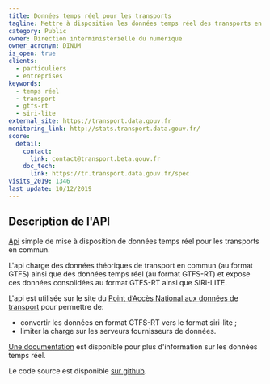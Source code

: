 ```yaml
---
title: Données temps réel pour les transports
tagline: Mettre à disposition les données temps réel des transports en commun
category: Public
owner: Direction interministérielle du numérique
owner_acronym: DINUM
is_open: true
clients:
  - particuliers
  - entreprises
keywords:
  - temps réel
  - transport
  - gtfs-rt
  - siri-lite
external_site: https://transport.data.gouv.fr
monitoring_link: http://stats.transport.data.gouv.fr/
score:
  detail:
    contact:
      link: contact@transport.beta.gouv.fr
    doc_tech:
      link: https://tr.transport.data.gouv.fr/spec
visits_2019: 1346
last_update: 10/12/2019
---
```


## Description de l'API

[Api](http://tr.transport.data.gouv.fr/) simple de mise à disposition de données temps réel pour les transports en commun.

L'api charge des données théoriques de transport en commun (au format GTFS) ainsi que des données temps réel (au format GTFS-RT) et expose ces données consolidées au format GTFS-RT ainsi que SIRI-LITE.

L'api est utilisée sur le site du [Point d’Accès National aux données de transport](https://transport.data.gouv.fr/) pour permettre de:

- convertir les données en format GTFS-RT vers le format siri-lite ;
- limiter la charge sur les serveurs fournisseurs de données.

[Une documentation](https://doc.transport.data.gouv.fr/producteurs/temps-reel-des-transports-en-commun) est disponible pour plus d'information sur les données temps réel.

Le code source est disponible [sur github](https://github.com/etalab/transpo-rt).
